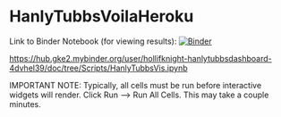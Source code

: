 # HanlyTubbsVoilaHeroku

Link to Binder Notebook (for viewing results):
[![Binder](https://mybinder.org/badge_logo.svg)](https://mybinder.org/v2/gh/hollifknight/HanlyTubbsDashboard/master?labpath=Scripts%2FHanlyTubbsVis.ipynb)

https://hub.gke2.mybinder.org/user/hollifknight-hanlytubbsdashboard-4dvhel39/doc/tree/Scripts/HanlyTubbsVis.ipynb


IMPORTANT NOTE:
Typically, all cells must be run before interactive widgets will render. Click Run --> Run All Cells. This may take a couple minutes.
